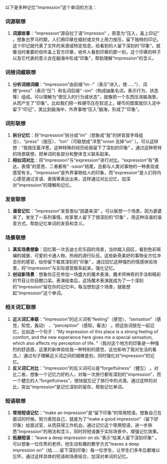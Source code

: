 以下是多种记忆“impression”这个单词的方法：

### 词源联想
1. **词源故事**：“impression”源自拉丁语“impressio” ，原意为“压入，盖上印记” 。想象古罗马时期，人们用印章在蜡封或文件上用力按压，留下独特的印记，这个印记就代表了文件的来源或特定信息，给看到的人留下深刻的“印象”。就像当时重要的信件盖上官方印章，收件人看到印章的那一刻，这个印章的样子以及它代表的意义会在脑海中形成“印象”，帮助理解“impression”的含义。

### 词根词缀联想
1. **分析词根词缀**：“impression”由前缀“im -”（表示“进入，使……”）、词根“press”（表示“压”）和名词后缀“ -ion”（构成抽象名词，表示行为、状态等）组成。可以理解为“使压入的行为或状态”，就像把一个东西压进脑海里，从而产生了“印象”。比如我们把一枚硬币压在软泥上，硬币的图案就印入泥中留下“印记”，类比到脑海中，外界事物“压入”脑海，形成了“印象”。

### 词形联想
1. **拆分记忆**：将“impression”拆分成“im”（想象成“我”的拼音首字母组合）、“press”（按压）、“ion”（可联想成“洋葱”onion 去掉“on” ）。可以这样想：“我按压着洋葱，这种特殊的经历给我留下了深刻的印象” 。通过这种奇特的场景联想，把单词的各部分和整体含义联系起来。
2. **相似词对比**：将“impression”与“expression”进行对比。“expression”有“表达，表情”的意思，二者都有“ -ssion”结尾，且都与人类对事物的一种表现或感受有关。“impression”是外界事物给人的印象，而“expression”是人们将内心感受通过言语、表情等表达出来，这样通过对比记忆，加深对“impression”的理解和记忆。

### 发音联想
1. **谐音记忆**：“impression”发音类似“因婆来深” 。可以联想一个场景，因为婆婆来了，发生了一系列事情，给家里人留下了很深刻的“印象” 。用这种诙谐的谐音方式，帮助记忆单词的发音和含义。

### 场景联想
1. **真实场景想象**：回忆第一次去迪士尼乐园的场景，当你踏入园区，看到色彩斑斓的城堡、可爱的卡通人物、热闹的游行队伍，这些新奇美好的事物全方位冲击你的感官，给你留下极其深刻的“印象” 。通过回忆这种强烈的情感体验场景，将“impression”与实际感受联系起来，强化记忆。
2. **创设新场景**：想象你正在参加一场盛大的魔术表演，魔术师神奇的手法和精彩的节目让你目瞪口呆。表演结束后，这场魔术表演就成为了一个深刻的“impression”留在你的记忆中。每当想到这个场景，就能想起“impression”这个单词。

### 相关词汇联想
1. **近义词汇串联**：“impression”的近义词有“feeling”（感觉）、“sensation”（感觉，知觉，轰动） 、“perception”（感知，看法） 。把这些词放在一起记忆，比如造一个句子：“My impression of this place is a strong feeling of comfort, and the new experience here gives me a special sensation, which also affects my perception of life. ”（我对这个地方的印象是一种强烈的舒适感，这里的新体验给我一种特别的感觉，这也影响了我对生活的看法。）通过句子理解近义词之间的细微差别，同时强化对“impression”的记忆。
2. **反义词汇对比**：“impression”的反义词可以是“forgetfulness”（健忘） 。对比二者，想象一个记忆力好的人，对每一次旅行都有深刻的“impression”，而一个健忘的人“forgetfulness”，很快就忘记了旅行中的点滴，通过这样的对比，突出“impression”是记忆深刻的留存，帮助记忆单词。

### 短语联想
1. **常用短语记忆**：“make an impression”是“留下印象”的常用短语。想象自己在面试的时候，努力表现自己，就是为了“make a good impression”（留下好印象）给面试官，从而获得工作机会。通过记忆这个常用短语，进一步熟悉“impression”的用法和含义，同时将短语置于实际场景中，增强记忆效果。
2. **拓展短语**：“leave a deep impression on sb.”表示“给某人留下深刻印象” 。可以想象一位优秀的老师，他生动有趣的教学方式“leaves a deep impression on”（给……留下深刻印象）每一位学生，让学生们多年后都难以忘怀。通过这样具体的短语和场景结合，加深对单词的记忆。 